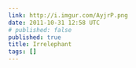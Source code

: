 ```yaml
---
link: http://i.imgur.com/AyjrP.png
date: 2011-10-31 12:58 UTC
# published: false
published: true
title: Irrelephant
tags: []
---
```



